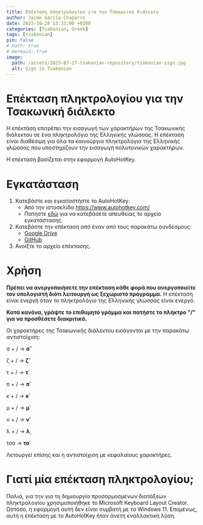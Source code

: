 ```yaml
---
title: Επέκταση πληκτρολογίου για την Τσακωνική διάλεκτο
author: Jaime García Chaparro
date: 2023-10-28 13:33:00 +0200
categories: [Tsakonian, Greek]
tags: [tsakonian]
pin: false
# math: true
# mermaid: true
image:
  path: /assets/2023-07-27-tsakonian-repository/tsakonian-sign.jpg
  alt: Sign in Tsakonian
---
```


# Επέκταση πληκτρολογίου για την Τσακωνική διάλεκτο

Η επέκτάση επιτρέπει την εισαγωγή των χαρακτήρων της Τσακωνικής διάλεκτου σε ένα πληκτρολόγιο της Ελληνικής γλώσσας. Η επέκταση είναι διαθέσιμη για όλα τα καινούργια πληκτρολόγια της Ελληνικής γλώσσας που υποστηρίζουν την εισαγωγή πολυτονικών χαρακτήρων.

Η επέκταση βασίζεται στην εφαρμογή AutoHotKey.


# Εγκατάσταση

1) Κατεβάστε και εγκαταστήστε το AutoHotKey:
   - Από την ιστοσελίδα https://www.autohotkey.com/ 
   - Πατήστε [εδώ](https://www.autohotkey.com/download/ahk-v2.exe) για να κατεβάσετε απευθείας το αρχείο εγκατάστασης.
2) Κατεβάστε την επέκταση από έναν από τους παρακάτω συνδέσμους:
    - [Google Drive](https://drive.google.com/file/d/1PyQNma9OCCKOIY3AZ9z9L5aST-5OHzrq/view?usp=sharing)
    - [GitHub](https://github.com/jgchaparro/TsakonianDB/blob/main/Tsakonian%20keyboard%20extension.ahk)
3) Ανοίξτε το αρχείο επέκτασης.

# Χρήση

**Πρέπει να ανεργοποιήσετε την επέκταση κάθε φορά που ανεργοποιείτε τον υπολογιστή διότι λειτουργή ως ξεχωριστό πρόγραμμα.** Η επέκταση είναι ενεργή όταν το πληκτρολόγιο της Ελληνικής γλώσσας είναι ενεργό. 

**Κατά κανόνα, γράψτε το επιθυμητό γράμμα και πατήστε το πλήκτρο "/" για να προσθέσετε διακριτικά.** 

Οι χαρακτήρες της Τσακωνικής διάλεκτου εισάγονται με την παρακάτω αντιστοίχιση:

σ + / → **σ̌**

ζ + / → **ζ̌**

τ + / → **τ̇**

π + / → **π̇**

κ + / → **κ̇**

μ + / → **μ̇**

ν + / → **ν̇**

λ + / → **λ̣**

τσσ → **τσ̇**

Λετουργεί επίσης και η αντιστοίχιση με κεφαλαίους χαρακτήρες.

# Γιατί μία επέκταση πληκτρολογίου;

Παλιά, για την για τη δημιουργία προσαρμοσμένων διατάξεων πληκτρολογίου χρησιμοποιήθηκε το Microsoft Keyboard Layout Creator. Ωστόσο, η εφαρμογή αυτή δεν είναι συμβατή με τα Windows 11. Επομένως, αυτή η επέκταση με το AutoHotKey ήταν άνετη εναλλακτική λύση.